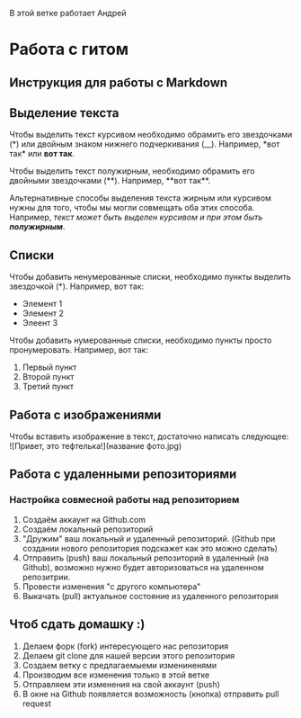 В этой ветке работает Андрей

# Работа с гитом

## Инструкция для работы с Markdown

## Выделение текста

Чтобы выделить текст курсивом необходимо обрамить его звездочками (*) или двойным знаком нижнего подчеркивания (\_\_). Например, *вот так\* или **вот так**.

Чтобы выделить текст полужирным, необходимо обрамить его двойными звездочками (**). Например, **вот так\*\*.

Альтернативные способы выделения текста жирным или курсивом нужны для того, чтобы мы могли совмещать оба этих способа. Например, _текст может быть выделен курсивом и при этом быть **полужирным**_.

## Списки

Чтобы добавить ненумерованные списки, необходимо пункты выделить звездочкой (\*). Например, вот так:

- Элемент 1
- Элемент 2
- Элеент 3

Чтобы добавить нумерованные списки, необходимо пункты просто пронумеровать. Например, вот так:

1. Первый пункт
2. Второй пункт
3. Третий пункт

## Работа с изображениями

Чтобы вставить изображение в текст, достаточно написать следующее:
![Привет, это тефтелька!](название фото.jpg)

## Работа с удаленными репозиториями

### Настройка совмесной работы над репозиторием

1. Создаём аккаунт на Github.com
2. Создаём локальный репозиторий
3. "Дружим" ваш локальный и удаленный репозиторий. (Github при создании нового репозитория подскажет как это можно сделать)
4. Отправить (push) ваш локальный репозиторий в удаленный (на Github), возможно нужно будет авторизоваться на удаленном репозитрии.
5. Провести изменения "с другого компьютера"
6. Выкачать (pull) актуальное состояние из удаленного репозитория

## Чтоб сдать домашку :)

1. Делаем форк (fork) интересующего нас репозитория
2. Делаем git clone для нашей версии этого репозитория
3. Создаем ветку с предлагаемыеми измениненями
4. Производим все изменения только в этой ветке
5. Отправляем эти изменения на свой аккаунт (push)
6. В окне на Github появляется возможность (кнопка) отправить pull request
